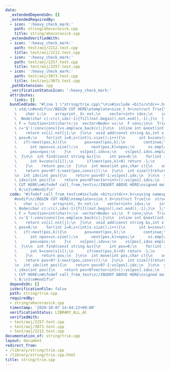 ```yaml
---
data:
  _extendedDependsOn: []
  _extendedRequiredBy:
  - icon: ':heavy_check_mark:'
    path: string/ahocorasick.cpp
    title: string/ahocorasick.cpp
  _extendedVerifiedWith:
  - icon: ':heavy_check_mark:'
    path: test/aoj/2212.test.cpp
    title: test/aoj/2212.test.cpp
  - icon: ':heavy_check_mark:'
    path: test/aoj/2257.test.cpp
    title: test/aoj/2257.test.cpp
  - icon: ':heavy_check_mark:'
    path: test/aoj/3073.test.cpp
    title: test/aoj/3073.test.cpp
  _pathExtension: cpp
  _verificationStatusIcon: ':heavy_check_mark:'
  attributes:
    links: []
  bundledCode: "#line 1 \"string/trie.cpp\"\n\n#include <bits/stdc++.h>\nusing namespace\
    \ std;\n#endif\n//BEGIN CUT HERE\ntemplate<size_t X>\nstruct Trie{\n  struct Node{\n\
    \    char c;\n    array<int, X> nxt;\n    vector<int> idxs;\n    int idx;\n  \
    \  Node(char c):c(c),idx(-1){fill(nxt.begin(),nxt.end(),-1);}\n  };\n\n  using\
    \ F = function<int(char)>;\n  vector<Node> vs;\n  F conv;\n\n  Trie(F conv,char\
    \ c='$'):conv(conv){vs.emplace_back(c);}\n\n  inline int &next(int i,int j){\n\
    \    return vs[i].nxt[j];\n  }\n\n  void add(const string &s,int x){\n    int\
    \ pos=0;\n    for(int i=0;i<(int)s.size();i++){\n      int k=conv(s[i]);\n   \
    \   if(~next(pos,k)){\n        pos=next(pos,k);\n        continue;\n      }\n\
    \      int npos=vs.size();\n      next(pos,k)=npos;\n      vs.emplace_back(s[i]);\n\
    \      pos=npos;\n    }\n    vs[pos].idx=x;\n    vs[pos].idxs.emplace_back(x);\n\
    \  }\n\n  int find(const string &s){\n    int pos=0;\n    for(int i=0;i<(int)s.size();i++){\n\
    \      int k=conv(s[i]);\n      if(next(pos,k)<0) return -1;\n      pos=next(pos,k);\n\
    \    }\n    return pos;\n  }\n\n  int move(int pos,char c){\n    assert(pos<(int)vs.size());\n\
    \    return pos<0?-1:next(pos,conv(c));\n  }\n\n  int size(){return vs.size();}\n\
    \n  int idx(int pos){\n    return pos<0?-1:vs[pos].idx;\n  }\n\n  vector<int>\
    \ idxs(int pos){\n    return pos<0?vector<int>():vs[pos].idxs;\n  }\n\n};\n//END\
    \ CUT HERE\n#ifndef call_from_test\n//INSERT ABOVE HERE\nsigned main(){\n  return\
    \ 0;\n}\n#endif\n"
  code: "#ifndef call_from_test\n#include <bits/stdc++.h>\nusing namespace std;\n\
    #endif\n//BEGIN CUT HERE\ntemplate<size_t X>\nstruct Trie{\n  struct Node{\n \
    \   char c;\n    array<int, X> nxt;\n    vector<int> idxs;\n    int idx;\n   \
    \ Node(char c):c(c),idx(-1){fill(nxt.begin(),nxt.end(),-1);}\n  };\n\n  using\
    \ F = function<int(char)>;\n  vector<Node> vs;\n  F conv;\n\n  Trie(F conv,char\
    \ c='$'):conv(conv){vs.emplace_back(c);}\n\n  inline int &next(int i,int j){\n\
    \    return vs[i].nxt[j];\n  }\n\n  void add(const string &s,int x){\n    int\
    \ pos=0;\n    for(int i=0;i<(int)s.size();i++){\n      int k=conv(s[i]);\n   \
    \   if(~next(pos,k)){\n        pos=next(pos,k);\n        continue;\n      }\n\
    \      int npos=vs.size();\n      next(pos,k)=npos;\n      vs.emplace_back(s[i]);\n\
    \      pos=npos;\n    }\n    vs[pos].idx=x;\n    vs[pos].idxs.emplace_back(x);\n\
    \  }\n\n  int find(const string &s){\n    int pos=0;\n    for(int i=0;i<(int)s.size();i++){\n\
    \      int k=conv(s[i]);\n      if(next(pos,k)<0) return -1;\n      pos=next(pos,k);\n\
    \    }\n    return pos;\n  }\n\n  int move(int pos,char c){\n    assert(pos<(int)vs.size());\n\
    \    return pos<0?-1:next(pos,conv(c));\n  }\n\n  int size(){return vs.size();}\n\
    \n  int idx(int pos){\n    return pos<0?-1:vs[pos].idx;\n  }\n\n  vector<int>\
    \ idxs(int pos){\n    return pos<0?vector<int>():vs[pos].idxs;\n  }\n\n};\n//END\
    \ CUT HERE\n#ifndef call_from_test\n//INSERT ABOVE HERE\nsigned main(){\n  return\
    \ 0;\n}\n#endif\n"
  dependsOn: []
  isVerificationFile: false
  path: string/trie.cpp
  requiredBy:
  - string/ahocorasick.cpp
  timestamp: '2020-10-07 14:44:22+09:00'
  verificationStatus: LIBRARY_ALL_AC
  verifiedWith:
  - test/aoj/2257.test.cpp
  - test/aoj/3073.test.cpp
  - test/aoj/2212.test.cpp
documentation_of: string/trie.cpp
layout: document
redirect_from:
- /library/string/trie.cpp
- /library/string/trie.cpp.html
title: string/trie.cpp
---
```

